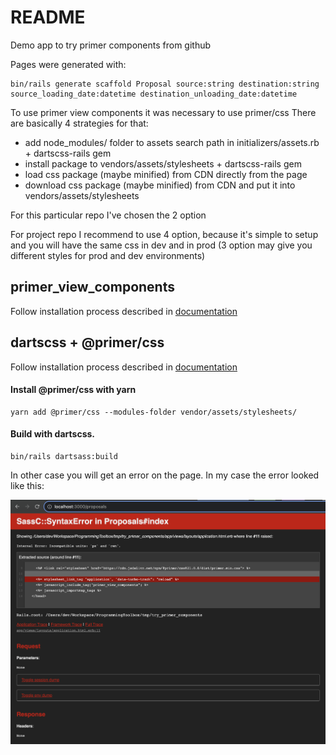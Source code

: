 # README

Demo app to try primer components from github

Pages were generated with:
```
bin/rails generate scaffold Proposal source:string destination:string source_loading_date:datetime destination_unloading_date:datetime
```

To use primer view components it was necessary to use primer/css
There are basically 4 strategies for that:
- add node_modules/ folder to assets search path in initializers/assets.rb + dartscss-rails gem
- install package to vendors/assets/stylesheets + dartscss-rails gem
- load css package (maybe minified) from CDN directly from the page
- download css package (maybe minified) from CDN and put it into vendors/assets/stylesheets

For this particular repo I've chosen the 2 option

For project repo I recommend to use 4 option, because it's simple to setup and you will have the same css in dev and in prod (3 option may give you different styles for prod and dev environments)


## primer_view_components

Follow installation process described in [documentation](https://primer.style/design/guides/development/rails)


## dartscss + @primer/css

Follow installation process described in [documentation](https://github.com/rails/dartsass-rails)


#### Install @primer/css with yarn

```
yarn add @primer/css --modules-folder vendor/assets/stylesheets/
```


#### Build with dartscss.

```
bin/rails dartsass:build
```

In other case you will get an error on the page. In my case the error looked like this:

![](error.png?raw=true)
